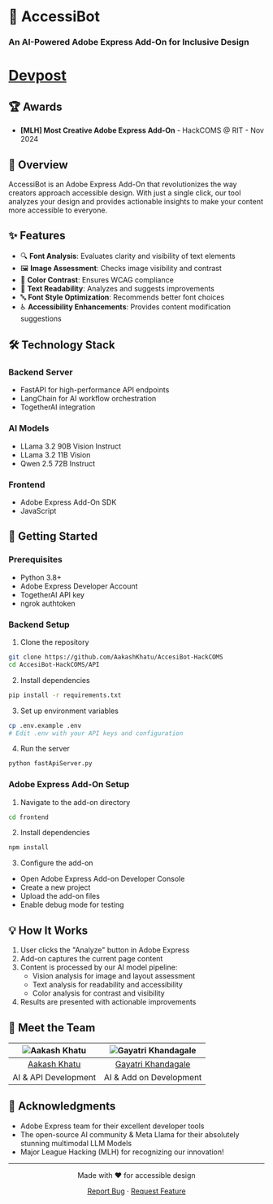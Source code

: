 # 🎨 AccessiBot
### An AI-Powered Adobe Express Add-On for Inclusive Design

# [Devpost](https://devpost.com/software/accessibot)

## 🏆 Awards
- **[MLH] Most Creative Adobe Express Add-On** - HackCOMS @ RIT - Nov 2024

## 🌟 Overview
AccessiBot is an Adobe Express Add-On that revolutionizes the way creators approach accessible design. With just a single click, our tool analyzes your design and provides actionable insights to make your content more accessible to everyone.

## ✨ Features
- 🔍 **Font Analysis**: Evaluates clarity and visibility of text elements
- 🖼️ **Image Assessment**: Checks image visibility and contrast
- 🎨 **Color Contrast**: Ensures WCAG compliance
- 📖 **Text Readability**: Analyzes and suggests improvements
- 🔤 **Font Style Optimization**: Recommends better font choices
- ♿ **Accessibility Enhancements**: Provides content modification suggestions

## 🛠️ Technology Stack

### Backend Server
- FastAPI for high-performance API endpoints
- LangChain for AI workflow orchestration
- TogetherAI integration

### AI Models
- LLama 3.2 90B Vision Instruct
- LLama 3.2 11B Vision
- Qwen 2.5 72B Instruct

### Frontend
- Adobe Express Add-On SDK
- JavaScript

## 🚀 Getting Started

### Prerequisites
- Python 3.8+
- Adobe Express Developer Account
- TogetherAI API key
- ngrok authtoken

### Backend Setup
1. Clone the repository
```bash
git clone https://github.com/AakashKhatu/AccesiBot-HackCOMS
cd AccesiBot-HackCOMS/API
```

2. Install dependencies
```bash
pip install -r requirements.txt
```

3. Set up environment variables
```bash
cp .env.example .env
# Edit .env with your API keys and configuration
```

4. Run the server
```bash
python fastApiServer.py
```

### Adobe Express Add-On Setup
1. Navigate to the add-on directory
```bash
cd frontend
```

2. Install dependencies
```bash
npm install
```

3. Configure the add-on
- Open Adobe Express Add-on Developer Console
- Create a new project
- Upload the add-on files
- Enable debug mode for testing

## 💡 How It Works
1. User clicks the "Analyze" button in Adobe Express
2. Add-on captures the current page content
3. Content is processed by our AI model pipeline:
   - Vision analysis for image and layout assessment
   - Text analysis for readability and accessibility
   - Color analysis for contrast and visibility
4. Results are presented with actionable improvements

## 👥 Meet the Team

<div align="center">

| ![Aakash Khatu](https://avatars.githubusercontent.com/u/25435412?v=4) | ![Gayatri Khandagale](https://avatars.githubusercontent.com/u/47130021?v=4) |
|:----------------------------------------:|:----------------------------------------:|
| [Aakash Khatu](https://github.com/AakashKhatu) | [Gayatri Khandagale](https://github.com/Gayatri-K) |
| AI & API Development | AI & Add on Development |

</div>


## 🙏 Acknowledgments
- Adobe Express team for their excellent developer tools
- The open-source AI community & Meta Llama for their absolutely stunning multimodal LLM Models
- Major League Hacking (MLH) for recognizing our innovation!

---
<div align="center">
Made with ❤️ for accessible design

[Report Bug](https://github.com/AakashKhatu/AccesiBot-HackCOMS/issues) · [Request Feature](https://github.com/AakashKhatu/AccesiBot-HackCOMS/issues)
</div>

